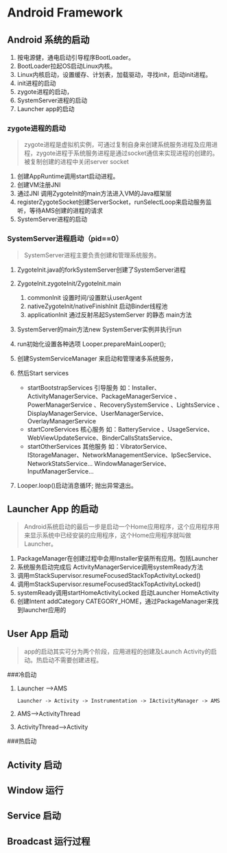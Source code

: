 # Android Framework

## Android 系统的启动
1. 按电源健，通电启动引导程序BootLoader。
2. BootLoader拉起OS启动Linux内核。
3. Linux内核启动，设置缓存、计划表，加载驱动，寻找init，启动init进程。
4. init进程的启动 
5. zygote进程的启动，
6. SystemServer进程的启动
7. Launcher app的启动

### zygote进程的启动
> zygote进程是虚拟机实例，可通过复制自身来创建系统服务进程及应用进程，zygote进程于系统服务进程是通过socket通信来实现进程的创建的。被复制创建的进程中关闭server socket

1. 创建AppRuntime调用start启动进程。
2. 创建VM注册JNI
3. 通过JNI 调用ZygoteInit的main方法进入VM的Java框架层
4. registerZygoteSocket创建ServerSocket，runSelectLoop来启动服务监听，等待AMS创建的进程的请求
5.  SystemServer进程的启动

### SystemServer进程启动（pid==0）
> SystemServer进程主要负责创建和管理系统服务。

1.  ZygoteInit.java的forkSystemServer创建了SystemServer进程
2. ZygoteInit.zygoteInit/ZygoteInit.main

	1. commonInit 设置时间/设置默认userAgent
	2. nativeZygoteInit/nativeFinishInit 启动Binder线程池
	2. applicationInit 通过反射吊起SystemServer 的静态 main方法
3.  SystemServer的main方法new SystemServer实例并执行run
4.  run初始化设置各种选项 Looper.prepareMainLooper(); 
5.  创建SystemServiceManager 来启动和管理诸多系统服务，
6.  然后Start services
	* startBootstrapServices 引导服务 如：Installer、ActivityManagerService、PackageManagerService 、PowerManagerService 、RecoverySystemService 、LightsService 、DisplayManagerService、UserManagerService、OverlayManagerService
	* startCoreServices 核心服务 如：BatteryService 、UsageService、WebViewUpdateService、BinderCallsStatsService、
	* startOtherServices 其他服务 如：VibratorService、IStorageManager、NetworkManagementService、IpSecService、NetworkStatsService... WindowManagerService、InputManagerService... 
7. Looper.loop()启动消息循环; 抛出异常退出。

## Launcher App 的启动
> Android系统启动的最后一步是启动一个Home应用程序，这个应用程序用来显示系统中已经安装的应用程序，这个Home应用程序就叫做Launcher。

1.  PackageManager在创建过程中会用Installer安装所有应用。包括Launcher
2. 系统服务启动完成后 ActivityManagerService调用systemReady方法
3. 调用mStackSupervisor.resumeFocusedStackTopActivityLocked()
4. 调用mStackSupervisor.resumeFocusedStackTopActivityLocked()
5. systemReady调用startHomeActivityLocked 启动Launcher HomeActivity
6. 创建Intent addCategory  CATEGORY_HOME，通过PackageManager来找到launcher应用的

## User App 启动
> app的启动其实可分为两个阶段，应用进程的创建及Launch Activity的启动。热启动不需要创建进程。

###冷启动
1. Launcher -->AMS

	`Launcher -> Activity -> Instrumentation -> IActivityManager -> AMS`
2. AMS-->ActivityThread
3. ActivityThread-->Activity

###热启动

## Activity 启动


## Window 运行


## Service 启动


## Broadcast 运行过程



